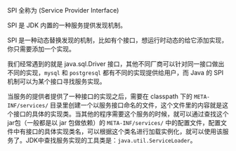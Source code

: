 SPI 全称为 (Service Provider Interface) 

SPI 是 JDK 内置的一种服务提供发现机制。

SPI 是一种动态替换发现的机制，比如有个接口，想运行时动态的给它添加实现，你只需要添加一个实现。

我们经常遇到的就是 java.sql.Driver 接口，其他不同厂商可以针对同一接口做出不同的实现，`mysql` 和 `postgresql` 都有不同的实现提供给用户，而 Java 的 SPI 机制可以为某个接口寻找服务实现。

当服务的提供者提供了一种接口的实现之后，需要在 classpath 下的 `META-INF/services/` 目录里创建一个以服务接口命名的文件，这个文件里的内容就是这个接口的具体的实现类。当其他的程序需要这个服务的时候，就可以通过查找这个jar包（一般都是以 jar 包做依赖）的 `META-INF/services/` 中的配置文件，配置文件中有接口的具体实现类名，可以根据这个类名进行加载实例化，就可以使用该服务了。JDK中查找服务实现的工具类是：`java.util.ServiceLoader`。